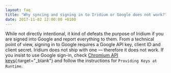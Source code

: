 ```yaml
---
layout: faq
title: "Why syncing and signing in to Iridium or Google does not work?"
date: 2017-11-02 12:00:00 +0100
---
```


While not directly intentional, it kind of defeats the purpose of Iridium if you are signed into Google and report everything to them. From a technical point of view, signing in to Google requires a Google API key, client ID and client secret. Iridium does not ship with one — therefore it does not work.
If you insist to use Google sign-in, check [Chromium API keys](http://www.chromium.org/developers/how-tos/api-keys "Chromium Developer How-To's"){:target="_blank"} and follow the instructions for ```Providing Keys at Runtime```.     
